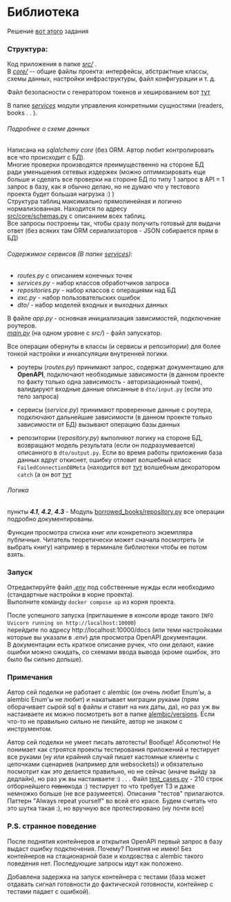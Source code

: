 # Библиотека

Решение
[вот этого](https://docs.google.com/document/d/1ej6Qdhf65VP6d8rPCti2wdiD680p91UKu6GQS7i-IKs/edit?pli=1&tab=t.0)
задания

### Структура:

Код приложения в папке [_src/_](src) .  
В [_core/_](src/core) -- общие файлы проекта:
интерфейсы,
абстрактные классы,
схемы данных,
настройки инфраструктуры,
файл конфигурации
и т. д.

Файл безопасности с генератором токенов и хешированием вот [тут](src/core/security.py)

В папке [_services_](src/services) модули управления конкретными сущностями (readers, books . . ).

###### Подробнее о схеме данных

Написана на _sqlalchemy core_ (бeз ORM. Автор любит контролировать все что происходит с БД).  
Многие проверки производятся преимущественно на стороне БД  
ради уменьшения сетевых издержек (можно оптимизировать еще больше и сделать все проверки на стороне БД по типу 1 запрос
в API = 1 запрос в базу, как я обычно делаю, но не думаю что у тестового проекта будет большая нагрузка :) )  
Структура таблиц максимально прямолинейная и логично нормализованная. Находится по адресу  
[src/core/schemas.py](src/core/schemas.py) с описанием всех таблиц.  
Все запросы построены так, чтобы сразу получить готовый для выдачи ответ (без всяких там ORM сериализаторов - JSON
собирается прям в БД)

###### Содержимое сервисов (В папке [_services_](src/services)):

* _routes.py_ с описанием конечных точек
* _services.py_ - набор классов обработчиков запроса
* _repositories.py_ - набор классов с операциями над БД
* _exc.py_ - набор пользовательских ошибок
* _dto/_ - набор моделей входных и выходных данных

В файле _app.py_ - основная инициализация зависимостей, подключение роутеров.  
[_main.py_](main.py) (на одном уровне с _src/_) - файл запускатор.

Все операции обернуты в классы (и сервисы и репозитории) для более тонкой настройки и инкапсуляции внутренней логики.

* роутеры (*routes.py*)
  принимают запрос,
  содержат документацию для **OpenAPI**,
  подключают необходимые зависимости
  (в данном проекте по факту только одна зависимость - авторизационный токен),
  валидируют входные данные описанные в `dto/input.py` (если это тело запроса)


* сервисы (*service.py*)
  принимают проверенные данные с роутера,
  подключают дальнейшие зависимости (в данном проекте только зависимости от БД)
  вызывают операцию базы данных


* репозитории (*repository.py*)
  выполняют логику на стороне БД,
  возвращают модель результата (если он подразумевается) описанного в `dto/output.py`.
  Если во время работы приложения база данных вдруг откиснет, ошибку отловит волшебный класс
  `FailedConnectionDBMeta` (находится вот [тут](src/core/interfaces.py) волшебным декоратором `catch`
  (а он вот [тут](src/core/utils.py)

###### Логика

пункты ***4.1***, ***4.2***, ***4.3*** -
Модуль [borrowed_books/repository.py](src/services/borrowed_books/repository.py)
все операции подробно документированы.

Функции просмотра списка книг или конкретного экземпляра публичные.
Читатель теоретически может сначала посмотреть (и выбрать книгу) например в терминале библиотеки
чтобы ее потом взять.

### Запуск

Отредактируйте файл [_.env_](.env) под собственные нужды если необходимо (стандартные настройки в корне проекта).  
Выполните команду ```docker compose up``` из корня проекта.

После успешного запуска (приглашение в консоли вроде такого ```INFO   Uvicorn running on http://localhost:10000```)  
перейдите по адресу http://localhost:10000/docs (или теми настройками которые вы указали в _.env_)
для просмотра OpenAPI документации.  
В документации есть краткое описание ручек, что они делают, какие ошибки можно ожидать, со схемами ввода вывода (кроме
ошибок, это было бы сильно дольше).

### Примечания

Автор сей поделки не работает с alembic (он очень любит Enum'ы, а alembic Enum'ы не любит)
и накатывает миграции руками (прям оборачивает сырой sql в файлы и ставит на них даты, да),
но раз уж вы настаиваете их можно посмотреть вот в папке [alembic/versions](alembic/versions).
Если что-то не правильно сильно не пинайте, автор не знаком с инструментом.

Автор сей поделки не умеет писать автотесты! Вообще! Абсолютно! Не понимает как строятся проекты тестирования приложений
и тестирует все руками (ну или крайний случай пишет кастомные клиенты с цепочками сценариев (например для websockets))
и обязательно посмотрит как это делается правильно, но не сейчас (иначе выйду за дедлайн),
но раз уж вы настаиваете :) . . . Файл [test_cases.py](tests/test_cases.py) - 210 строк отборнейшего ~~говно~~кода  :)
тестирует то что требует ТЗ и даже немножко больше (не все разумеется). Описания "тестов" прилагаются.
Паттерн "Always repeat yourself" во всей его красе. Будем считать что это шутка такая :), но вручную все
протестировано (ну почти все)

### P.S. странное поведение

После поднятия контейнеров и открытия OpenAPI
первый запрос в базу выдаст ошибку подключения. Почему?
Понятия не имею! Без контейнеров на стационарной базе и колдовства с alembic такого поведения нет. Последующие запросы
идут как положено.

Добавлена задержка на запуск контейнера с тестами (база может отдавать сигнал готовности до фактической готовности,
контейнер с тестами падает с ошибкой).


